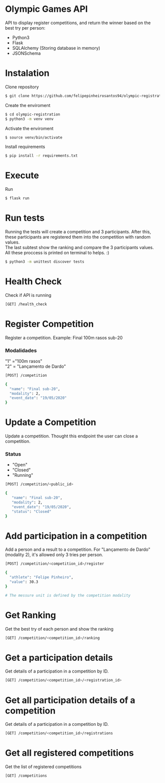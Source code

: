 # Olympic Games API 

API to display register competitions, and return the winner based on the best try per person:

  - Python3
  - Flask
  - SQLAlchemy (Storing database in memory)
  - JSONSchema

# Instalation
Clone repository
  ```sh
$ git clone https://github.com/felipepinheirosantos94/olympic-registration.git
```
Create the enviroment
  ```sh
$ cd olympic-registration
$ python3 -m venv venv
```
Activate the enviroment
  ```sh
$ source venv/bin/activate
```

Install requirements
  ```sh
$ pip install -r requirements.txt
```

# Execute

Run
  ```sh
$ flask run
```
# Run tests

Running the tests will create a competition and 3 participants.
After this, these participants are registered them into the competition with random values.<br/>
The last subtest show the ranking and compare the 3 participants values.<br/>
All these proccess is printed on terminal to helps. :)
  ```sh
$ python3 -m unittest discover tests
```

# Health Check
Check if API is running
  ```sh
[GET] /health_check
```

# Register Competition
Register a competition. Example: Final 100m rasos sub-20
### Modalidades
"1" ="100m rasos"<br/>
"2" = "Lançamento de Dardo"
  ```sh
[POST] /competition

{
    "name": "Final sub-20",
    "modality": 2,
    "event_date": "19/05/2020"
}
```

# Update a Competition
Update a competition. Thought this endpoint the user can close a competition.

### Status
* "Open"
* "Closed"
* "Running"

 ```sh
[POST] /competition/<public_id>

{
    "name": "Final sub-20",
    "modality": 2,
    "event_date": "19/05/2020",
    "status": "Closed"
}
```

# Add participation in a competition
Add a person and a result to a competition.
For "Lançamento de Dardo" (modality 2), it's allowed only 3 tries per person.
  ```sh
[POST] /competition/<competition_id>/register

{
    "athlete": "Felipe Pinheiro",
    "value": 30.3  
}

# The messure unit is defined by the competition modality
```

# Get Ranking
Get the best try of each person and show the ranking
  ```sh
[GET] /competition/<competition_id>/ranking
```

# Get a participation details
Get details of a participation in a competition by ID.
  ```sh
[GET] /competition/<competition_id>/<registration_id>
```

# Get all participation details of a competition
Get details of a participation in a competition by ID.
  ```sh
[GET] /competition/<competition_id>/registrations
```

# Get all registered competitions
Get the list of registered competitions
  ```sh
[GET] /competitions
```
